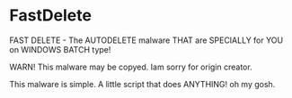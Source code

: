 # FastDelete
FAST DELETE - The AUTODELETE malware THAT are SPECIALLY for YOU on WINDOWS BATCH type!

WARN! This malware may be copyed. Iam sorry for origin creator.

This malware is simple. A little script that does ANYTHING! oh my gosh.
